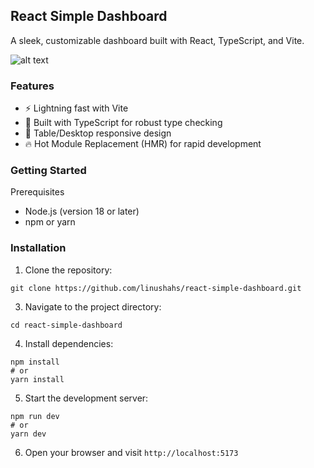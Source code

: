 ## React Simple Dashboard
A sleek, customizable dashboard built with React, TypeScript, and Vite.

![alt text]()

### Features
- ⚡️ Lightning fast with Vite
- 🔧 Built with TypeScript for robust type checking
- 📱 Table/Desktop responsive design
- 🔥 Hot Module Replacement (HMR) for rapid development

### Getting Started
Prerequisites
- Node.js (version 18 or later)
- npm or yarn
  
### Installation
1. Clone the repository:
```
git clone https://github.com/linushahs/react-simple-dashboard.git
```

3. Navigate to the project directory:
```
cd react-simple-dashboard
```
4. Install dependencies:
```
npm install
# or
yarn install
```
5. Start the development server:
```
npm run dev
# or
yarn dev
```
6. Open your browser and visit
```http://localhost:5173```
